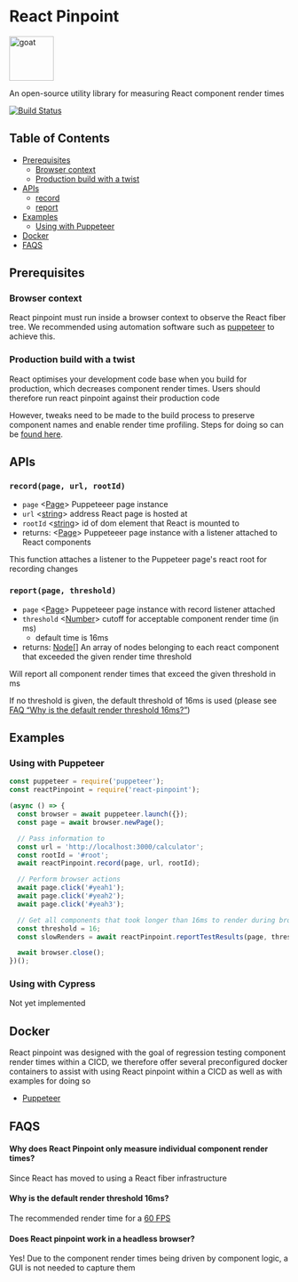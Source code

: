# React Pinpoint

<a>
  <img
    height="80"
    width="80"
    alt="goat"
    src="https://emojipedia-us.s3.dualstack.us-west-1.amazonaws.com/thumbs/160/apple/237/kangaroo_1f998.png"
  />
</a>

An open-source utility library for measuring React component render times

[![Build Status](https://travis-ci.org/joemccann/dillinger.svg?branch=master)](https://travis-ci.org/joemccann/dillinger)

## Table of Contents

- [Prerequisites](#prerequisites)
  - [Browser context](#browser-context)
  - [Production build with a twist](#production-build-with-a-twist)
- [APIs](#apis)
  - [record](#record--)
  - [report](#report--)
- [Examples](#examples)
  - [Using with Puppeteer](#using-with-puppeteer)
- [Docker](#docker)
- [FAQS](#faqs)

## Prerequisites

### Browser context

React pinpoint must run inside a browser context to observe the React fiber tree. We recommended using automation software such as
[puppeteer](https://github.com/puppeteer/puppeteer) to achieve this.

### Production build with a twist

React optimises your development code base when you build for production, which decreases component render times. Users should therefore run
react pinpoint against their production code

However, tweaks need to be made to the build process to preserve component names and enable render time profiling. Steps for doing so can be
[found here](https://gist.github.com/bvaughn/25e6233aeb1b4f0cdb8d8366e54a3977).

## APIs

### `record(page, url, rootId)`

- `page` <[Page](https://github.com/puppeteer/puppeteer/blob/v5.2.1/docs/api.md#class-page)> Puppeteeer page instance
- `url` <[string](https://developer.mozilla.org/en-US/docs/Web/JavaScript/Data_structures#String_type)> address React page is hosted at
- `rootId` <[string](https://developer.mozilla.org/en-US/docs/Web/JavaScript/Data_structures#String_type)> id of dom element that React is
  mounted to
- returns: <[Page](https://github.com/puppeteer/puppeteer/blob/v5.2.1/docs/api.md#class-page)> Puppeteeer page instance with a listener
  attached to React components

This function attaches a listener to the Puppeteer page's react root for recording changes

### `report(page, threshold)`

- `page` <[Page](https://github.com/puppeteer/puppeteer/blob/v5.2.1/docs/api.md#class-page)> Puppeteeer page instance with record listener
  attached
- `threshold` <[Number](https://developer.mozilla.org/en-US/docs/Web/JavaScript/Data_structures#Number_type)> cutoff for acceptable
  component render time (in ms)
  - default time is 16ms
- returns: [Node[]](https://developer.mozilla.org/en-US/docs/Glossary/array) An array of nodes belonging to each react component that
  exceeded the given render time threshold

Will report all component render times that exceed the given threshold in ms

If no threshold is given, the default threshold of 16ms is used (please see [FAQ “Why is the default render threshold 16ms?”](<(#faqs)>))

## Examples

### Using with Puppeteer

```javascript
const puppeteer = require('puppeteer');
const reactPinpoint = require('react-pinpoint');

(async () => {
  const browser = await puppeteer.launch({});
  const page = await browser.newPage();

  // Pass information to
  const url = 'http://localhost:3000/calculator';
  const rootId = '#root';
  await reactPinpoint.record(page, url, rootId);

  // Perform browser actions
  await page.click('#yeah1');
  await page.click('#yeah2');
  await page.click('#yeah3');

  // Get all components that took longer than 16ms to render during browser actions
  const threshold = 16;
  const slowRenders = await reactPinpoint.reportTestResults(page, threshold);

  await browser.close();
})();
```

### Using with Cypress

Not yet implemented

## Docker

React pinpoint was designed with the goal of regression testing component render times within a CICD, we therefore offer several
preconfigured docker containers to assist with using React pinpoint within a CICD as well as with examples for doing so

- [Puppeteer](https://github.com/oslabs-beta/react-pinpoint/tree/master/dockerfile-generator)

## FAQS

#### Why does React Pinpoint only measure individual component render times?

Since React has moved to using a React fiber infrastructure

#### Why is the default render threshold 16ms?

The recommended render time for a [60 FPS](https://developers.google.com/web/fundamentals/performance/rendering)

#### Does React pinpoint work in a headless browser?

Yes! Due to the component render times being driven by component logic, a GUI is not needed to capture them
